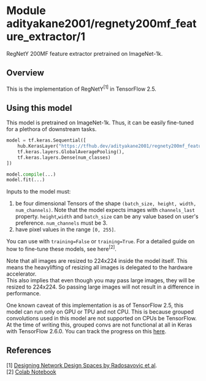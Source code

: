 # Module adityakane2001/regnety200mf_feature_extractor/1

RegNetY 200MF feature extractor pretrained on ImageNet-1k.

<!-- asset-path:  https://storage.googleapis.com/ak-regnety-savedmodels/tars/regnety200mf_feature_extractor.tar.gz -->
<!-- task: image-classification -->
<!-- network-architecture: regnety -->
<!-- format: saved_model_2 -->
<!-- fine-tunable: true -->
<!-- license: apache-2.0 -->
<!-- language: en -->
<!-- colab: https://colab.research.google.com/github/AdityaKane2001/regnety/blob/main/RegNetY_models_in_TF_2_5.ipynb -->


## Overview

This is the implementation of  RegNetY<sup>[1]</sup>  in TensorFlow 2.5.

## Using this model

This model is pretrained on ImageNet-1k. Thus, it can be easily fine-tuned for a plethora of downstream tasks. 

```python
model = tf.keras.Sequential([
    hub.KerasLayer("https://tfhub.dev/adityakane2001/regnety200mf_feature_extractor/1", training=False), # Can be True
    tf.keras.layers.GlobalAveragePooling(),
    tf.keras.layers.Dense(num_classes)
])

model.compile(...)
model.fit(...)
```

Inputs to the model must:
1. be four dimensional Tensors of the shape `(batch_size, height, width, num_channels)`. Note that the model expects images with  `channels_last`  property. `height`,`width` and `batch_size` can be any value based on user's preference. `num_channels` must be 3.
2. have pixel values in the range `[0, 255]`.

You can use with `training=False` or `training=True`. For a detailed guide on how to fine-tune these models, see here<sup>[2]</sup>. 

Note that all images are resized to 224x224 inside the model itself. This means the heavylifting of resizing all images is delegated to the hardware accelerator.   
This also implies that even though you may pass large images, they will be resized to 224x224. So passing large images will not result in a difference in performance.

One known caveat of this implementation is as of TensorFlow 2.5, this model can run only on GPU or TPU and not CPU. This is because grouped convolutions used in this model are not supported on CPUs be TensorFlow. At the time of writing this, grouped convs are not functional at all in Keras with TensorFlow 2.6.0. You can track the progress on this [here](https://github.com/keras-team/keras/issues/15162).   
  

## References

[1] [Designing Network Design Spaces by Radosavovic et al](https://arxiv.org/abs/2003.13678).   
[2] [Colab Notebook](https://colab.research.google.com/github/AdityaKane2001/regnety/blob/main/RegNetY_models_in_TF_2_5.ipynb)
